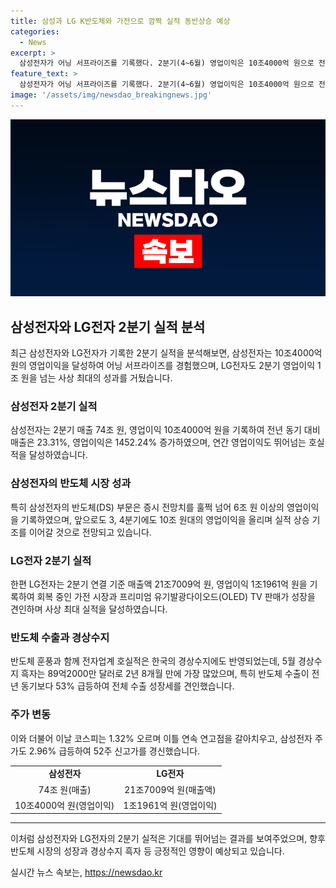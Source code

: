 ```yaml
---
title: 삼성과 LG K반도체와 가전으로 깜짝 실적 동반상승 예상
categories:
  - News
excerpt: >
  삼성전자가 어닝 서프라이즈를 기록했다. 2분기(4~6월) 영업이익은 10조4000억 원으로 전망치를 훌쩍 넘어섰다. 전년 동기 대비 매출은 23.31%, 영업이익은 1452.24% 증가했고, AI 수요 급증으로 반도체 시장이 회복세에 들어갔다. 또한 LG전자도 2분기 영업이익 1조 원을 넘어 사상 최대를 기록했으며, 이로 인해 경상수지도 흑자 전환했다. 이에 코스피도 상승하여 성장세를 보였다.
feature_text: >
  삼성전자가 어닝 서프라이즈를 기록했다. 2분기(4~6월) 영업이익은 10조4000억 원으로 전망치를 훌쩍 넘어섰다. 전년 동기 대비 매출은 23.31%, 영업이익은 1452.24% 증가했고, AI 수요 급증으로 반도체 시장이 회복세에 들어갔다. 또한 LG전자도 2분기 영업이익 1조 원을 넘어 사상 최대를 기록했으며, 이로 인해 경상수지도 흑자 전환했다. 이에 코스피도 상승하여 성장세를 보였다.
image: '/assets/img/newsdao_breakingnews.jpg'
---
```


<p><img src="/assets/img/newsdao_breakingnews.jpg" alt="flaretime 속보" /></p>

<h2 data-ke-size="size26">삼성전자와 LG전자 2분기 실적 분석</h2>

<p data-ke-size="size16">최근 삼성전자와 LG전자가 기록한 2분기 실적을 분석해보면, 삼성전자는 10조4000억 원의 영업이익을 달성하여 어닝 서프라이즈를 경험했으며, LG전자도 2분기 영업이익 1조 원을 넘는 사상 최대의 성과를 거뒀습니다.</p>

<h3 data-ke-size="size19">삼성전자 2분기 실적</h3>

<p data-ke-size="size16">삼성전자는 2분기 매출 74조 원, 영업이익 10조4000억 원을 기록하여 전년 동기 대비 매출은 23.31%, 영업이익은 1452.24% 증가하였으며, 연간 영업이익도 뛰어넘는 호실적을 달성하였습니다.</p>

<h3 data-ke-size="size19">삼성전자의 반도체 시장 성과</h3>

<p data-ke-size="size16">특히 삼성전자의 반도체(DS) 부문은 증시 전망치를 훌쩍 넘어 6조 원 이상의 영업이익을 기록하였으며, 앞으로도 3, 4분기에도 10조 원대의 영업이익을 올리며 실적 상승 기조를 이어갈 것으로 전망되고 있습니다.</p>

<h3 data-ke-size="size19">LG전자 2분기 실적</h3>

<p data-ke-size="size16">한편 LG전자는 2분기 연결 기준 매출액 21조7009억 원, 영업이익 1조1961억 원을 기록하여 회복 중인 가전 시장과 프리미엄 유기발광다이오드(OLED) TV 판매가 성장을 견인하며 사상 최대 실적을 달성하였습니다.</p>

<h3 data-ke-size="size19">반도체 수출과 경상수지</h3>

<p data-ke-size="size16">반도체 훈풍과 함께 전자업계 호실적은 한국의 경상수지에도 반영되었는데, 5월 경상수지 흑자는 89억2000만 달러로 2년 8개월 만에 가장 많았으며, 특히 반도체 수출이 전년 동기보다 53% 급등하여 전체 수출 성장세를 견인했습니다.</p>

<h3 data-ke-size="size19">주가 변동</h3>

<p data-ke-size="size16">이와 더불어 이날 코스피는 1.32% 오르며 이틀 연속 연고점을 갈아치우고, 삼성전자 주가도 2.96% 급등하여 52주 신고가를 경신했습니다.</p>

<table>
    <tr>
        <td style="text-align: center; height: 17px;"><b>삼성전자</b></td>
        <td style="text-align: center; height: 17px;"><b>LG전자</b></td>
    </tr>
    <tr>
        <td style="text-align: center; height: 17px;">74조 원(매출)</td>
        <td style="text-align: center; height: 17px;">21조7009억 원(매출액)</td>
    </tr>
    <tr>
        <td style="text-align: center; height: 17px;">10조4000억 원(영업이익)</td>
        <td style="text-align: center; height: 17px;">1조1961억 원(영업이익)</td>
    </tr>
</table>

<hr>

<p data-ke-size="size16">이처럼 삼성전자와 LG전자의 2분기 실적은 기대를 뛰어넘는 결과를 보여주었으며, 향후 반도체 시장의 성장과 경상수지 흑자 등 긍정적인 영향이 예상되고 있습니다.</p>
실시간 뉴스 속보는, <a href="https://newsdao.kr" rel="dofollow">https://newsdao.kr</a>


